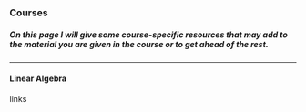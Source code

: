 ### Courses

##### On this page I will give some course-specific resources that may add to the material you are given in the course or to get ahead of the rest.

___

#### Linear Algebra
links
